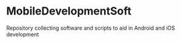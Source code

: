 # MobileDevelopmentSoft
Repository collecting software and scripts to aid in Android and iOS development
